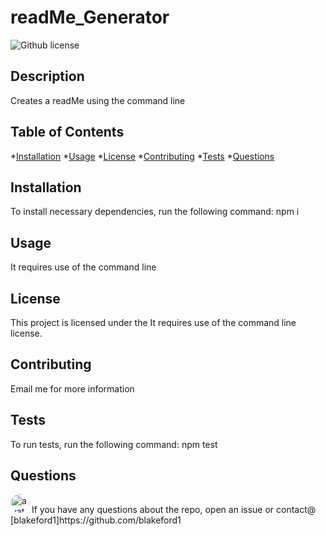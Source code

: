 
# readMe_Generator
![Github license](https://img.shields.io/badge/license-MIT-blue.svg)
## Description
  Creates a readMe using the command line
 ## Table of Contents
  *[Installation](#installation)
  *[Usage](#usage)
  *[License](#license)
  *[Contributing](#contributing)
  *[Tests](#tests)
  *[Questions](#questions)
  
## Installation
To install necessary dependencies, run the following command:
    npm i
## Usage
It requires use of the command line
## License
This project is licensed under the It requires use of the command line license.
## Contributing
Email me for more information
## Tests
To run tests, run the following command:
    npm test
## Questions
<img src="https://avatars2.githubusercontent.com/u/61363728?v=4" alt="avatar" style="border-radius: 16px" width="30"/>
If you have any questions about the repo, open an issue or contact@
[blakeford1]https://github.com/blakeford1
  